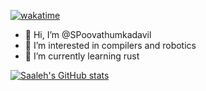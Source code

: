 [![wakatime](https://wakatime.com/badge/user/49451ca0-dd9e-4332-804b-ab8dfc63d838.svg)](https://wakatime.com/@49451ca0-dd9e-4332-804b-ab8dfc63d838)

- 👋 Hi, I’m @SPoovathumkadavil
- 👀 I’m interested in compilers and robotics
- 🌱 I’m currently learning rust

[![Saaleh's GitHub stats](https://github-readme-stats.vercel.app/api?username=SPoovathumkadavil&show_icons=true&theme=radical)](https://github.com/anuraghazra/github-readme-stats)



<!---
SPoovathumkadavil/SPoovathumkadavil is a ✨ special ✨ repository because its `README.md` (this file) appears on your GitHub profile.
You can click the Preview link to take a look at your changes.
--->
